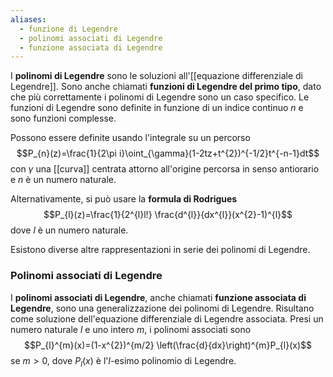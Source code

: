 ```yaml
---
aliases:
  - funzione di Legendre
  - polinomi associati di Legendre
  - funzione associata di Legendre
---
```

I **polinomi di Legendre** sono le soluzioni all'[[equazione differenziale di Legendre]]. Sono anche chiamati **funzioni di Legendre del primo tipo**, dato che più correttamente i polinomi di Legendre sono un caso specifico. Le funzioni di Legendre sono definite in funzione di un indice continuo $n$ e sono funzioni complesse.

Possono essere definite usando l'integrale su un percorso
$$P_{n}(z)=\frac{1}{2\pi i}\oint_{\gamma}(1-2tz+t^{2})^{-1/2}t^{-n-1}dt$$
con $\gamma$ una [[curva]] centrata attorno all'origine percorsa in senso antiorario e $n$ è un numero naturale.

Alternativamente, si può usare la **formula di Rodrigues**
$$P_{l}(z)=\frac{1}{2^{l}l!} \frac{d^{l}}{dx^{l}}(x^{2}-1)^{l}$$
dove $l$ è un numero naturale.

Esistono diverse altre rappresentazioni in serie dei polinomi di Legendre.
### Polinomi associati di Legendre
I **polinomi associati di Legendre**, anche chiamati **funzione associata di Legendre**, sono una generalizzazione dei polinomi di Legendre. Risultano come soluzione dell'equazione differenziale di Legendre associata. Presi un numero naturale $l$ e uno intero $m$, i polinomi associati sono
$$P_{l}^{m}(x)=(1-x^{2})^{m/2} \left(\frac{d}{dx}\right)^{m}P_{l}(x)$$
se $m>0$, dove $P_{l}(x)$ è l'$l$-esimo polinomio di Legendre.